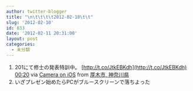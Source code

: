 ```yaml
---
author: twitter-blogger
title: "\n\t\t\t\t2012-02-10\t\t"
slug: '2012-02-10'
id: 833
date: '2012-02-11 20:31:00'
layout: post
categories:
  - 未分類
---
```


<div xmlns:georss="http://www.georss.org/georss">

1.  <span><span>201にて修士の発表特訓中。 [http://t.co/JtkEBKdh](http://t.co/JtkEBKdh)</span> <span>[<span>00:20</span>](http://twitter.com/o_ob/status/167930835532644352) <span>via [Camera on iOS](http://www.apple.com)</span> from [厚木市, 神奈川県<span></span>](http://maps.google.com/maps?q=35.486181,139.341019)</span></span>
2.  <span><span>いざプレゼン始めたらPCがブルースクリーンで落ちよった</span></span>

</div>